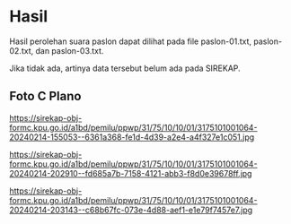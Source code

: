 # Hasil

Hasil perolehan suara paslon dapat dilihat pada file paslon-01.txt, paslon-02.txt, dan paslon-03.txt.

Jika tidak ada, artinya data tersebut belum ada pada SIREKAP.

## Foto C Plano

https://sirekap-obj-formc.kpu.go.id/a1bd/pemilu/ppwp/31/75/10/10/01/3175101001064-20240214-155053--6361a368-fe1d-4d39-a2e4-a4f327e1c051.jpg

https://sirekap-obj-formc.kpu.go.id/a1bd/pemilu/ppwp/31/75/10/10/01/3175101001064-20240214-202910--fd685a7b-7158-4121-abb3-f8d0e39678ff.jpg

https://sirekap-obj-formc.kpu.go.id/a1bd/pemilu/ppwp/31/75/10/10/01/3175101001064-20240214-203143--c68b67fc-073e-4d88-aef1-e1e79f7457e7.jpg
